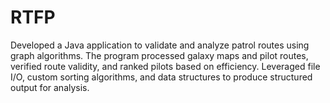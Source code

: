 # RTFP
Developed a Java application to validate and analyze patrol routes using graph algorithms. The program processed galaxy maps and pilot routes, verified route validity, and ranked pilots based on efficiency. Leveraged file I/O, custom sorting algorithms, and data structures to produce structured output for analysis.
